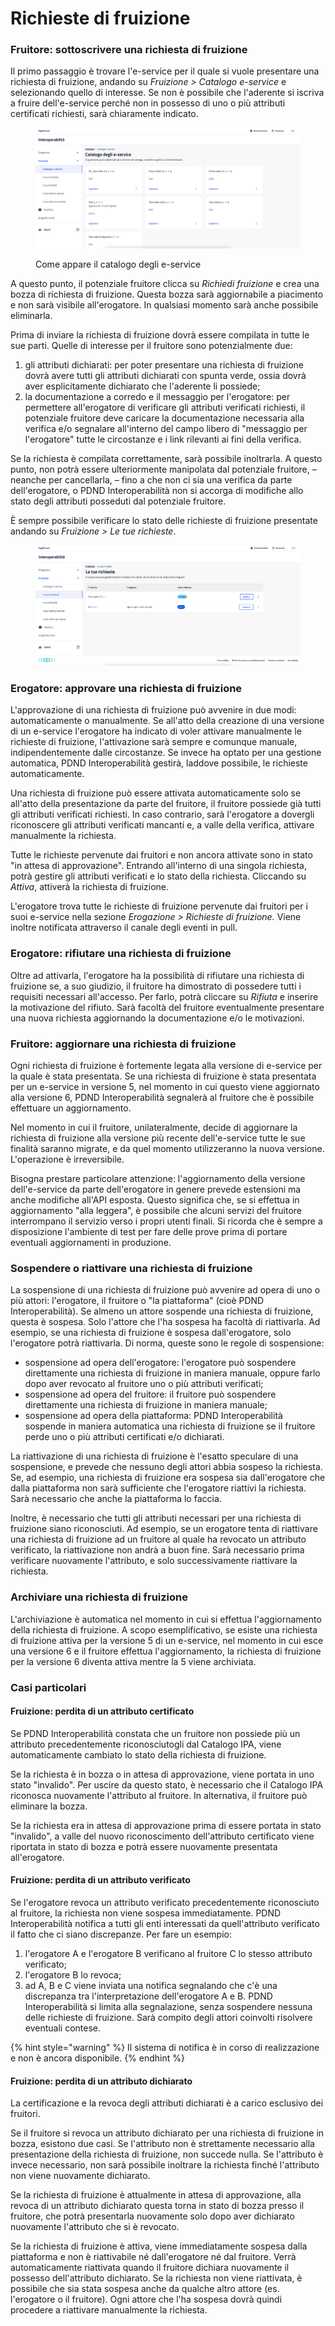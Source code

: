 # Richieste di fruizione

### Fruitore: sottoscrivere una richiesta di fruizione

Il primo passaggio è trovare l'e-service per il quale si vuole presentare una richiesta di fruizione, andando su _Fruizione > Catalogo e-service_ e selezionando quello di interesse. Se non è possibile che l'aderente si iscriva a fruire dell'e-service perché non in possesso di uno o più attributi certificati richiesti, sarà chiaramente indicato.

<figure><img src="../.gitbook/assets/catalogo e-service.png" alt=""><figcaption><p>Come appare il catalogo degli e-service</p></figcaption></figure>

A questo punto, il potenziale fruitore clicca su _Richiedi fruizione_ e crea una bozza di richiesta di fruizione. Questa bozza sarà aggiornabile a piacimento e non sarà visibile all'erogatore. In qualsiasi momento sarà anche possibile eliminarla.

Prima di inviare la richiesta di fruizione dovrà essere compilata in tutte le sue parti. Quelle di interesse per il fruitore sono potenzialmente due:

1. gli attributi dichiarati: per poter presentare una richiesta di fruizione dovrà avere tutti gli attributi dichiarati con spunta verde, ossia dovrà aver esplicitamente dichiarato che l'aderente li possiede;
2. la documentazione a corredo e il messaggio per l'erogatore: per permettere all'erogatore di verificare gli attributi verificati richiesti, il potenziale fruitore deve caricare la documentazione necessaria alla verifica e/o segnalare all'interno del campo libero di "messaggio per l'erogatore" tutte le circostanze e i link rilevanti ai fini della verifica.

Se la richiesta è compilata correttamente, sarà possibile inoltrarla. A questo punto, non potrà essere ulteriormente manipolata dal potenziale fruitore, – neanche per cancellarla, – fino a che non ci sia una verifica da parte dell'erogatore, o PDND Interoperabilità non si accorga di modifiche allo stato degli attributi posseduti dal potenziale fruitore.

È sempre possibile verificare lo stato delle richieste di fruizione presentate andando su _Fruizione > Le tue richieste_.

<figure><img src="../.gitbook/assets/richieste di fruizione e-service.png" alt=""><figcaption></figcaption></figure>

### Erogatore: approvare una richiesta di fruizione

L'approvazione di una richiesta di fruizione può avvenire in due modi: automaticamente o manualmente. Se all'atto della creazione di una versione di un e-service l'erogatore ha indicato di voler attivare manualmente le richieste di fruizione, l'attivazione sarà sempre e comunque manuale, indipendentemente dalle circostanze. Se invece ha optato per una gestione automatica, PDND Interoperabilità gestirà, laddove possibile, le richieste automaticamente.

Una richiesta di fruizione può essere attivata automaticamente solo se all'atto della presentazione da parte del fruitore, il fruitore possiede già tutti gli attributi verificati richiesti. In caso contrario, sarà l'erogatore a dovergli riconoscere gli attributi verificati mancanti e, a valle della verifica, attivare manualmente la richiesta.

Tutte le richieste pervenute dai fruitori e non ancora attivate sono in stato "in attesa di approvazione". Entrando all'interno di una singola richiesta, potrà gestire gli attributi verificati e lo stato della richiesta. Cliccando su _Attiva_, attiverà la richiesta di fruizione.

L'erogatore trova tutte le richieste di fruizione pervenute dai fruitori per i suoi e-service nella sezione _Erogazione > Richieste di fruizione._ Viene inoltre notificata attraverso il canale degli eventi in pull.

### Erogatore: rifiutare una richiesta di fruizione

Oltre ad attivarla, l'erogatore ha la possibilità di rifiutare una richiesta di fruizione se, a suo giudizio, il fruitore ha dimostrato di possedere tutti i requisiti necessari all'accesso. Per farlo, potrà cliccare su _Rifiuta_ e inserire la motivazione del rifiuto. Sarà facoltà del fruitore eventualmente presentare una nuova richiesta aggiornando la documentazione e/o le motivazioni.

### Fruitore: aggiornare una richiesta di fruizione

Ogni richiesta di fruizione è fortemente legata alla versione di e-service per la quale è stata presentata. Se una richiesta di fruizione è stata presentata per un e-service in versione 5, nel momento in cui questo viene aggiornato alla versione 6, PDND Interoperabilità segnalerà al fruitore che è possibile effettuare un aggiornamento.

Nel momento in cui il fruitore, unilateralmente, decide di aggiornare la richiesta di fruizione alla versione più recente dell'e-service tutte le sue finalità saranno migrate, e da quel momento utilizzeranno la nuova versione. L'operazione è irreversibile.

Bisogna prestare particolare attenzione: l'aggiornamento della versione dell'e-service da parte dell'erogatore in genere prevede estensioni ma anche modifiche all'API esposta. Questo significa che, se si effettua in aggiornamento "alla leggera", è possibile che alcuni servizi del fruitore interrompano il servizio verso i propri utenti finali. Si ricorda che è sempre a disposizione l'ambiente di test per fare delle prove prima di portare eventuali aggiornamenti in produzione.

### Sospendere o riattivare una richiesta di fruizione

La sospensione di una richiesta di fruizione può avvenire ad opera di uno o più attori: l'erogatore, il fruitore o "la piattaforma" (cioè PDND Interoperabilità). Se almeno un attore sospende una richiesta di fruizione, questa è sospesa. Solo l'attore che l'ha sospesa ha facoltà di riattivarla. Ad esempio, se una richiesta di fruizione è sospesa dall'erogatore, solo l'erogatore potrà riattivarla. Di norma, queste sono le regole di sospensione:

* sospensione ad opera dell'erogatore: l'erogatore può sospendere direttamente una richiesta di fruizione in maniera manuale, oppure farlo dopo aver revocato al fruitore uno o più attributi verificati;&#x20;
* sospensione ad opera del fruitore: il fruitore può sospendere direttamente una richiesta di fruizione in maniera manuale;
* sospensione ad opera della piattaforma: PDND Interoperabilità sospende in maniera automatica una richiesta di fruizione se il fruitore perde uno o più attributi certificati e/o dichiarati.

La riattivazione di una richiesta di fruizione è l'esatto speculare di una sospensione, e prevede che nessuno degli attori abbia sospeso la richiesta. Se, ad esempio, una richiesta di fruizione era sospesa sia dall'erogatore che dalla piattaforma non sarà sufficiente che l'erogatore riattivi la richiesta. Sarà necessario che anche la piattaforma lo faccia.

Inoltre, è necessario che tutti gli attributi necessari per una richiesta di fruizione siano riconosciuti. Ad esempio, se un erogatore tenta di riattivare una richiesta di fruizione ad un fruitore al quale ha revocato un attributo verificato, la riattivazione non andrà a buon fine. Sarà necessario prima verificare nuovamente l'attributo, e solo successivamente riattivare la richiesta.

### Archiviare una richiesta di fruizione

L'archiviazione è automatica nel momento in cui si effettua l'aggiornamento della richiesta di fruizione. A scopo esemplificativo, se esiste una richiesta di fruizione attiva per la versione 5 di un e-service, nel momento in cui esce una versione 6 e il fruitore effettua l'aggiornamento, la richiesta di fruizione per la versione 6 diventa attiva mentre la 5 viene archiviata.

### Casi particolari

#### Fruizione: perdita di un attributo certificato

Se PDND Interoperabilità constata che un fruitore non possiede più un attributo precedentemente riconosciutogli dal Catalogo IPA, viene automaticamente cambiato lo stato della richiesta di fruizione.

Se la richiesta è in bozza o in attesa di approvazione, viene portata in uno stato "invalido". Per uscire da questo stato, è necessario che il Catalogo IPA riconosca nuovamente l'attributo al fruitore. In alternativa, il fruitore può eliminare la bozza.&#x20;

Se la richiesta era in attesa di approvazione prima di essere portata in stato "invalido", a valle del nuovo riconoscimento dell'attributo certificato viene riportata in stato di bozza e potrà essere nuovamente presentata all'erogatore.

#### Fruizione: perdita di un attributo verificato

Se l'erogatore revoca un attributo verificato precedentemente riconosciuto al fruitore, la richiesta non viene sospesa immediatamente. PDND Interoperabilità notifica a tutti gli enti interessati da quell'attributo verificato il fatto che ci siano discrepanze. Per fare un esempio:&#x20;

1. l'erogatore A e l'erogatore B verificano al fruitore C lo stesso attributo verificato;
2. l'erogatore B lo revoca;
3. ad A, B e C viene inviata una notifica segnalando che c'è una discrepanza tra l'interpretazione dell'erogatore A e B. PDND Interoperabilità si limita alla segnalazione, senza sospendere nessuna delle richieste di fruizione. Sarà compito degli attori coinvolti risolvere eventuali contese.

{% hint style="warning" %}
Il sistema di notifica è in corso di realizzazione e non è ancora disponibile.
{% endhint %}

#### Fruizione: perdita di un attributo dichiarato

La certificazione e la revoca degli attributi dichiarati è a carico esclusivo dei fruitori.

Se il fruitore si revoca un attributo dichiarato per una richiesta di fruizione in bozza, esistono due casi. Se l'attributo non è strettamente necessario alla presentazione della richiesta di fruizione, non succede nulla. Se l'attributo è invece necessario, non sarà possibile inoltrare la richiesta finché l'attributo non viene nuovamente dichiarato.

Se la richiesta di fruizione è attualmente in attesa di approvazione, alla revoca di un attributo dichiarato questa torna in stato di bozza presso il fruitore, che potrà presentarla nuovamente solo dopo aver dichiarato nuovamente l'attributo che si è revocato.

Se la richiesta di fruizione è attiva, viene immediatamente sospesa dalla piattaforma e non è riattivabile né dall'erogatore né dal fruitore. Verrà automaticamente riattivata quando il fruitore dichiara nuovamente il possesso dell'attributo dichiarato. Se la richiesta non viene riattivata, è possibile che sia stata sospesa anche da qualche altro attore (es. l'erogatore o il fruitore). Ogni attore che l'ha sospesa dovrà quindi procedere a riattivare manualmente la richiesta.


